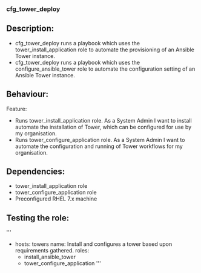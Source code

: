 ### cfg_tower_deploy

## Description:

- cfg_tower_deploy runs a playbook which uses the tower_install_application role to automate the provisioning of an Ansible Tower instance. </br>
- cfg_tower_deploy runs a playbook which uses the configure_ansible_tower role to automate the configuration setting of an Ansible Tower instance.</br>

## Behaviour:

Feature:</br>
- Runs tower_install_application role. As a System Admin I want to install automate the installation of Tower, which can be configured for use by my organisation.
- Runs tower_configure_application role. As a System Admin I want to automate the configuration and running of Tower workflows for my organisation.</br>

## Dependencies:

- tower_install_application role</br>
- tower_configure_application role</br>
- Preconfigured RHEL 7.x machine</br>

## Testing the role:
'''
- hosts: towers
  name: Install and configures a tower based upon requirements gathered. 
  roles:
    - install_ansible_tower
    - tower_configure_application
'''
